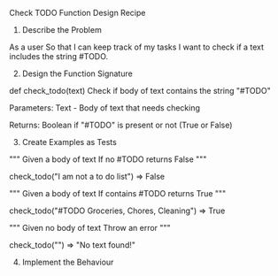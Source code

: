 Check TODO Function Design Recipe

1. Describe the Problem

As a user
So that I can keep track of my tasks
I want to check if a text includes the string #TODO.

2. Design the Function Signature

def check_todo(text)
    Check if body of text contains the string "#TODO"

Parameters:
    Text - Body of text that needs checking

Returns:
    Boolean if "#TODO" is present or not (True or False)


3. Create Examples as Tests

"""
Given a body of text
If no #TODO
returns False
"""

check_todo("I am not a to do list") => False

"""
Given a body of text
If contains #TODO
returns True
"""

check_todo("#TODO Groceries, Chores, Cleaning") => True

"""
Given no body of text
Throw an error
"""

check_todo("") => "No text found!"




4. Implement the Behaviour